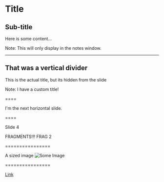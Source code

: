 
# Title
## Sub-title

Here is some content...

Note:
This will only display in the notes window.

-----

## That was a vertical divider

This is the actual title, but its hidden from the slide <!-- .element: class="menu-title" style="display: none"-->

Note:
I have a custom title!

====

I'm the next horizontal slide.
 <!-- .element: class="stretch" -->

====

Slide 4

FRAGMENTS!!! <!-- .element: class="fragment" data-fragment-index="1" -->
FRAG 2 <!-- .element: class="fragment" data-fragment-index="2" -->

================

A sized image
![Some Image](https://secure.meetupstatic.com/photos/event/5/1/3/7/600_458660791.jpeg) <!-- .element: height="400px" -->

================

[Link](https://scala-lang.org)

